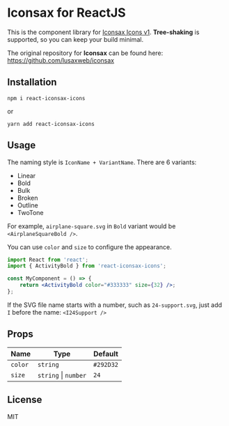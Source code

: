 # Iconsax for ReactJS

This is the component library for [Iconsax Icons v1](https://iconsax.io/). **Tree-shaking** is supported, so you can keep your build minimal.  

The original repository for **Iconsax** can be found here: https://github.com/lusaxweb/iconsax

## Installation
```
npm i react-iconsax-icons
```
or
```
yarn add react-iconsax-icons
```

## Usage
The naming style is `IconName + VariantName`. There are 6 variants:
- Linear
- Bold
- Bulk
- Broken
- Outline
- TwoTone

For example, `airplane-square.svg` in `Bold` variant would be `<AirplaneSquareBold />`.

You can use `color` and `size` to configure the appearance.
```jsx
import React from 'react';
import { ActivityBold } from 'react-iconsax-icons';

const MyComponent = () => {
    return <ActivityBold color="#333333" size={32} />;
}; 
```

If the SVG file name starts with a number, such as `24-support.svg`, just add `I` before the name: `<I24Support />`


## Props
| Name | Type               | Default |
|----------|--------------------|---------|
|`color`   |`string`            |`#292D32`|
|`size`    |`string` \| `number`|`24`     |


## License
MIT